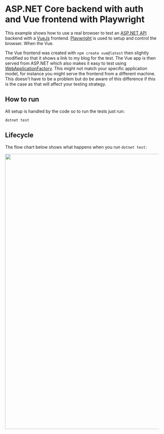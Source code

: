 # ASP.NET Core backend with auth and Vue frontend with Playwright
This example shows how to use a real browser to test an [ASP.NET API](https://learn.microsoft.com/en-us/aspnet/core/tutorials/min-web-api?view=aspnetcore-7.0&tabs=visual-studio) backend with a [VueJs](https://vuejs.org/) frontend. [Playwright](https://playwright.dev/dotnet/) is used to setup and control the browser. When the Vue.

The Vue frontend was created with `npm create vue@latest` then slightly modified so that it shows a link to my blog for the test. The Vue app is then served from ASP.NET which also makes it easy to test using [WebApplicationFactory](https://learn.microsoft.com/en-us/aspnet/core/test/integration-tests?view=aspnetcore-7.0). This might not match your specific application model, for instance you might serve the frontend from a different machine. This doesn't have to be a problem but do be aware of this difference if this is the case as that will affect your testing strategy.

## How to run
All setup is handled by the code so to run the tests just run:
```
dotnet test
```

## Lifecycle
The flow chart below shows what happens when you run `dotnet test`:

<img src="/Media/PlaywrightTestsFlowChart.drawio.svg" height="900" />
